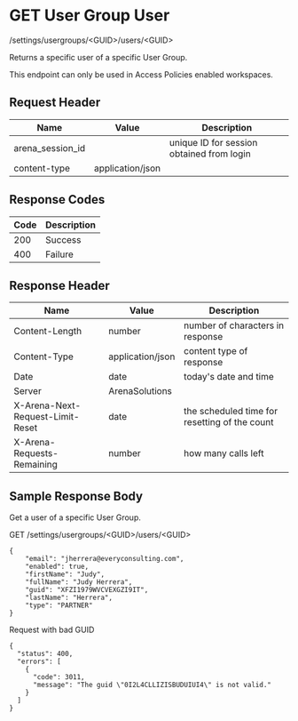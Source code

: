 # GET User Group User
/settings/usergroups/&lt;GUID&gt;/users/&lt;GUID&gt;

Returns a specific user of a specific User Group.

This endpoint can only be used in Access Policies enabled workspaces.

## Request Header

| Name<br> | Value<br> | Description<br> |
|  --- |  --- |  --- | 
| arena_session_id<br> |   | unique ID for session obtained from login<br> |
| content-type<br> | application/json<br> |   |

## Response Codes

| Code<br> | Description<br> |
|  --- |  --- | 
| 200<br> | Success<br> |
| 400<br> | Failure<br> |

## Response Header

| Name<br> | Value<br> | Description<br> |
|  --- |  --- |  --- | 
| Content-Length<br> | number<br> | number of characters in response<br> |
| Content-Type<br> | application/json<br> | content type of response<br> |
| Date<br> | date<br> | today's date and time<br> |
| Server<br> | ArenaSolutions<br> |   |
| X-Arena-Next-Request-Limit-Reset<br> | date<br> | the scheduled time for resetting of the count<br> |
| X-Arena-Requests-Remaining<br> | number<br> | how many calls left<br> |

## Sample Response Body
Get a user of a specific User Group.

GET /settings/usergroups/&lt;GUID&gt;/users/&lt;GUID&gt;

```
{
    "email": "jherrera@everyconsulting.com",
    "enabled": true,
    "firstName": "Judy",
    "fullName": "Judy Herrera",
    "guid": "XFZI1979WVCVEXGZI9IT",
    "lastName": "Herrera",
    "type": "PARTNER"
}       
```
Request with bad GUID

```
{
  "status": 400,
  "errors": [
    {
      "code": 3011,
      "message": "The guid \"0I2L4CLLIZISBUDUIUI4\" is not valid."
    }
  ]
}
```
